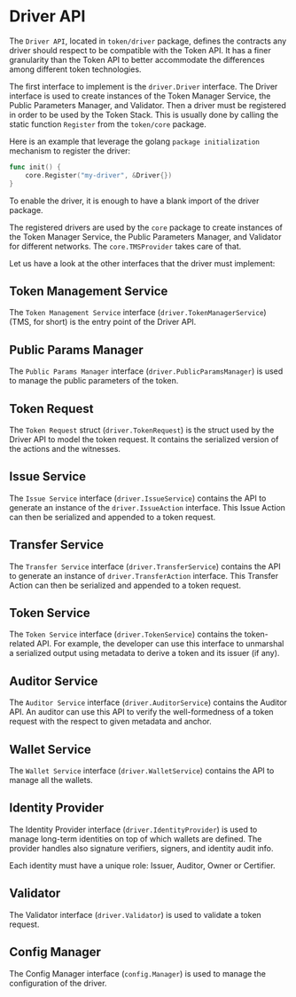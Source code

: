 # Driver API

The `Driver API`, located in `token/driver` package, defines the contracts any driver should respect to be compatible with the Token API.
It has a finer granularity than the Token API to better accommodate the differences among different token technologies.

The first interface to implement is the `driver.Driver` interface. 
The Driver interface is used to create instances of the Token Manager Service, the Public Parameters Manager, and Validator. 
Then a driver must be registered in order to be used by the Token Stack.
This is usually done by calling the static function `Register` from the  `token/core` package.

Here is an example that leverage the golang `package initialization` mechanism to register the driver:
```go
func init() {
	core.Register("my-driver", &Driver{})
}
```
To enable the driver, it is enough to have a blank import of the driver package.

The registered drivers are used by the `core` package to create instances of the Token Manager Service, the Public Parameters Manager, and Validator
for different networks. The `core.TMSProvider` takes care of that.

Let us have a look at the other interfaces that the driver must implement:

## Token Management Service

The `Token Management Service` interface (`driver.TokenManagerService`) (TMS, for short) is the entry point of the Driver API.

## Public Params Manager

The `Public Params Manager` interface (`driver.PublicParamsManager`) is used to manage the public parameters of the token.

## Token Request

The `Token Request` struct (`driver.TokenRequest`) is the struct used by the Driver API to model the token request.
It contains the serialized version of the actions and the witnesses. 

## Issue Service

The `Issue Service` interface (`driver.IssueService`) contains the API to generate an instance of the `driver.IssueAction` interface. 
This Issue Action can then be serialized and appended to a token request. 

## Transfer Service

The `Transfer Service` interface (`driver.TransferService`) contains the API to generate an instance of `driver.TransferAction` interface.
This Transfer Action can then be serialized and appended to a token request.

## Token Service

The `Token Service` interface (`driver.TokenService`) contains the token-related API.
For example, the developer can use this interface to unmarshal a serialized output using metadata to derive a token and its issuer (if any). 

## Auditor Service

The `Auditor Service` interface (`driver.AuditorService`) contains the Auditor API.
An auditor can use this API to verify the well-formedness of a token request with the respect to given metadata and anchor.

## Wallet Service

The `Wallet Service` interface (`driver.WalletService`) contains the API to manage all the wallets.

## Identity Provider

The Identity Provider interface (`driver.IdentityProvider`) is used to manage long-term identities on top of which wallets are defined.
The provider handles also signature verifiers, signers, and identity audit info.

Each identity must have a unique role: Issuer, Auditor, Owner or Certifier.

[//]: # ( 
TODO:
Should we also explain somewhere what these roles are?
By reading this Issuer, Auditor and Owner are clear to me but what is the extra role of the Certifier? Maybe others reader will have similar thoughts?
)

## Validator

The Validator interface (`driver.Validator`) is used to validate a token request.

## Config Manager

The Config Manager interface (`config.Manager`) is used to manage the configuration of the driver.